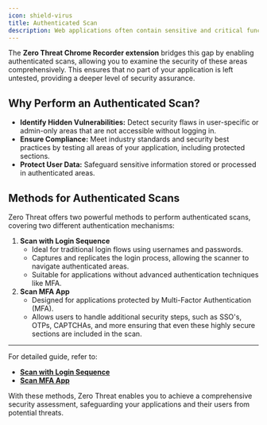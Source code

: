 ```yaml
---
icon: shield-virus
title: Authenticated Scan
description: Web applications often contain sensitive and critical functionality hidden behind authentication mechanisms. These areas, such as user dashboards, administrative panels, or protected APIs, are common targets for attackers and can harbor significant vulnerabilities. However, traditional web scanners often struggle to access these protected sections, leaving them untested.
---
```


The **Zero Threat Chrome Recorder extension** bridges this gap by enabling authenticated scans, allowing you to examine the security of these areas comprehensively. This ensures that no part of your application is left untested, providing a deeper level of security assurance.

## Why Perform an Authenticated Scan?

- **Identify Hidden Vulnerabilities:** Detect security flaws in user-specific or admin-only areas that are not accessible without logging in.
- **Ensure Compliance:** Meet industry standards and security best practices by testing all areas of your application, including protected sections.
- **Protect User Data:** Safeguard sensitive information stored or processed in authenticated areas.

## Methods for Authenticated Scans

Zero Threat offers two powerful methods to perform authenticated scans, covering two different authentication mechanisms:

1. **Scan with Login Sequence**
   - Ideal for traditional login flows using usernames and passwords.
   - Captures and replicates the login process, allowing the scanner to navigate authenticated areas.
   - Suitable for applications without advanced authentication techniques like MFA.
2. **Scan MFA App**
   - Designed for applications protected by Multi-Factor Authentication (MFA).
   - Allows users to handle additional security steps, such as SSO's, OTPs, CAPTCHAs, and more ensuring that even these highly secure sections are included in the scan.

---

For detailed guide, refer to:

- [**Scan with Login Sequence**](authenticated-scan/scan-with-login-sequence)
- [**Scan MFA App**](authenticated-scan/scan-mfa-app)

With these methods, Zero Threat enables you to achieve a comprehensive security assessment, safeguarding your applications and their users from potential threats.
